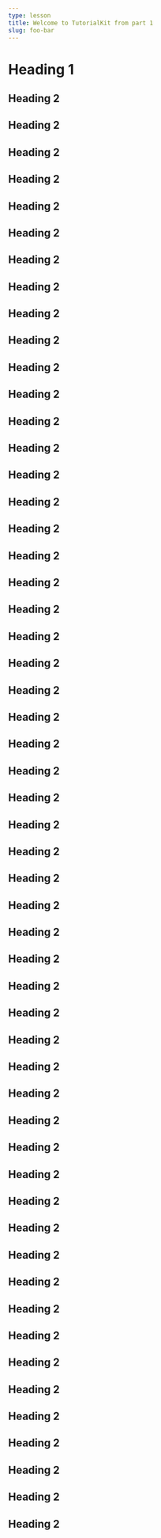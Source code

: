```yaml
---
type: lesson
title: Welcome to TutorialKit from part 1
slug: foo-bar
---
```


# Heading 1

## Heading 2

## Heading 2

## Heading 2

## Heading 2

## Heading 2

## Heading 2

## Heading 2

## Heading 2

## Heading 2

## Heading 2

## Heading 2

## Heading 2

## Heading 2

## Heading 2

## Heading 2

## Heading 2

## Heading 2

## Heading 2

## Heading 2

## Heading 2

## Heading 2

## Heading 2

## Heading 2

## Heading 2

## Heading 2

## Heading 2

## Heading 2

## Heading 2

## Heading 2

## Heading 2

## Heading 2

## Heading 2

## Heading 2

## Heading 2

## Heading 2

## Heading 2

## Heading 2

## Heading 2

## Heading 2

## Heading 2

## Heading 2

## Heading 2

## Heading 2

## Heading 2

## Heading 2

## Heading 2

## Heading 2

## Heading 2

## Heading 2

## Heading 2

## Heading 2

## Heading 2

## Heading 2

## Heading 2
